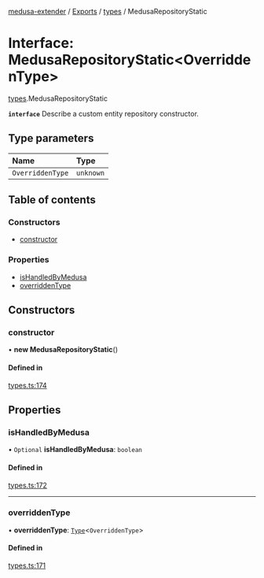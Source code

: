 [medusa-extender](../README.md) / [Exports](../modules.md) / [types](../modules/types.md) / MedusaRepositoryStatic

# Interface: MedusaRepositoryStatic<OverriddenType\>

[types](../modules/types.md).MedusaRepositoryStatic

**`interface`**
Describe a custom entity repository constructor.

## Type parameters

| Name | Type |
| :------ | :------ |
| `OverriddenType` | `unknown` |

## Table of contents

### Constructors

- [constructor](types.MedusaRepositoryStatic.md#constructor)

### Properties

- [isHandledByMedusa](types.MedusaRepositoryStatic.md#ishandledbymedusa)
- [overriddenType](types.MedusaRepositoryStatic.md#overriddentype)

## Constructors

### constructor

• **new MedusaRepositoryStatic**()

#### Defined in

[types.ts:174](https://github.com/adrien2p/medusa-extender/blob/b528092/src/types.ts#L174)

## Properties

### isHandledByMedusa

• `Optional` **isHandledByMedusa**: `boolean`

#### Defined in

[types.ts:172](https://github.com/adrien2p/medusa-extender/blob/b528092/src/types.ts#L172)

___

### overriddenType

• **overriddenType**: [`Type`](types.Type.md)<`OverriddenType`\>

#### Defined in

[types.ts:171](https://github.com/adrien2p/medusa-extender/blob/b528092/src/types.ts#L171)
